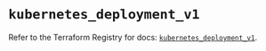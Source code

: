 # `kubernetes_deployment_v1`

Refer to the Terraform Registry for docs: [`kubernetes_deployment_v1`](https://registry.terraform.io/providers/hashicorp/kubernetes/2.35.1/docs/resources/deployment_v1).
